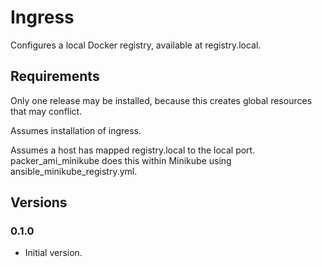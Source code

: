 # Ingress

Configures a local Docker registry, available at registry.local.

## Requirements
  
Only one release may be installed, because this creates global resources that may conflict.

Assumes installation of ingress.

Assumes a host has mapped registry.local to the local port.
packer_ami_minikube does this within Minikube using ansible_minikube_registry.yml.

## Versions

### 0.1.0

- Initial version.
